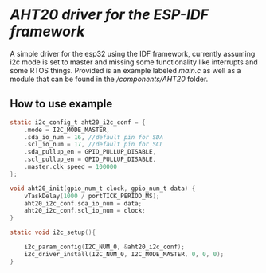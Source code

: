 # _AHT20 driver for the ESP-IDF framework_

A simple driver for the esp32 using the IDF framework, currently assuming i2c mode is set to master and missing some functionality like interrupts and some RTOS things. Provided is an example labeled _main.c_ as well as a module that can be found in the _/components/AHT20_ folder.



## How to use example

```C
static i2c_config_t aht20_i2c_conf = {
    .mode = I2C_MODE_MASTER,
    .sda_io_num = 16, //default pin for SDA
    .scl_io_num = 17, //default pin for SCL
    .sda_pullup_en = GPIO_PULLUP_DISABLE,
    .scl_pullup_en = GPIO_PULLUP_DISABLE,
    .master.clk_speed = 100000
};

void aht20_init(gpio_num_t clock, gpio_num_t data) {
    vTaskDelay(1000 / portTICK_PERIOD_MS);
    aht20_i2c_conf.sda_io_num = data;
    aht20_i2c_conf.scl_io_num = clock;
}

static void i2c_setup(){

    i2c_param_config(I2C_NUM_0, &aht20_i2c_conf);
    i2c_driver_install(I2C_NUM_0, I2C_MODE_MASTER, 0, 0, 0);
}
```


